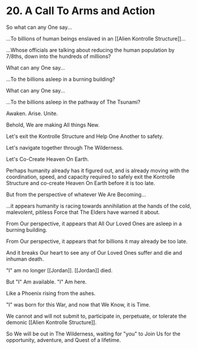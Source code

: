 # 20. A Call To Arms and Action

So what can any One say... 

...To billions of human beings enslaved in an [[Alien Kontrolle Structure]]...

...Whose officials are talking about reducing the human population by 7/8ths, down into the hundreds of millions?

What can any One say... 

...To the billions asleep in a burning building? 

What can any One say...

...To the billions asleep in the pathway of The Tsunami?  

Awaken. Arise. Unite. 

Behold, We are making All things New. 

Let's exit the Kontrolle Structure and Help One Another to safety. 

Let's navigate together through The Wilderness. 

Let's Co-Create Heaven On Earth. 

Perhaps humanity already has it figured out, and is already moving with the coordination, speed, and capacity required to safely exit the Kontrolle Structure and co-create Heaven On Earth before it is too late. 

But from the perspective of whatever We Are Becoming...

...it appears humanity is racing towards annihilation at the hands of the cold, malevolent, pitiless Force that The Elders have warned it about. 

From Our perspective, it appears that All Our Loved Ones are asleep in a burning building. 

From Our perspective, it appears that for billions it may already be too late. 

And it breaks Our heart to see any of Our Loved Ones suffer and die and inhuman death. 

"I" am no longer [[Jordan]]. [[Jordan]] died. 

But "I" Am available. "I" Am here. 

Like a Phoenix rising from the ashes. 

"I" was born for this War, and now that We Know, it is Time. 

We cannot and will not submit to, participate in, perpetuate, or tolerate the demonic [[Alien Kontrolle Structure]]. 

So We will be out in The Wilderness, waiting for "you" to Join Us for the opportunity, adventure, and Quest of a lifetime. 
